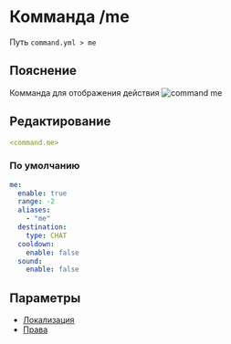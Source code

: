 # Комманда /me
Путь `command.yml > me`

## Пояснение
Комманда для отображения действия
![command me](/commandme.png)

## Редактирование
```yaml
<command.me>
```

### По умолчанию
```yaml
me:
  enable: true
  range: -2
  aliases:
    - "me"
  destination:
    type: CHAT
  cooldown:
    enable: false
  sound:
    enable: false
```

## Параметры

- [Локализация](/docs/localizations/ru_ru/command/me/)
- [Права](/docs/permission/command/me/)

<!--@include: @/parts/enable.md-->
<!--@include: @/parts/range.md-->
<!--@include: @/parts/aliases.md-->
<!--@include: @/parts/destination.md-->
<!--@include: @/parts/cooldown.md-->
<!--@include: @/parts/sound.md-->